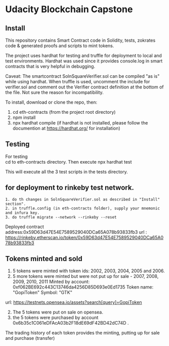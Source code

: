 # Udacity Blockchain Capstone

## Install 
This repository contains Smart Contract code in Solidity, tests, zokrates code & generated proofs and scripts to mint tokens.

The project uses hardhat for testing and truffle for deployment to local and test environments.  Hardhat was used since it provides
console.log in smart contracts that is very helpful in debugging.

Caveat:  The smartcontract SolnSquareVerifier.sol can be compiled "as is" while using hardhat.  When truffle is used, uncomment the include for verifier.sol and comment out the Verifier contract definition at the bottom of the file. Not sure the reason for incompatibility.

To install, download or clone the repo, then:

1. cd eth-contracts (from the project root directory)
2. npm install 
3. npx hardhat compile   (if hardhat is not installed, please follow the documention at https://hardhat.org/ for installation)

## Testing
For testing  
    cd to eth-contracts directory.  Then execute
    npx hardhat test

This will execute all the 3 test scripts in the tests directory.

## for deployment to rinkeby test network.  
    1. do th changes in SolnSquareVerifier.sol as described in "Install" section".
    2. in truffle.config (in eth-contracts folder), supply your mnemonic and infura key.
    3. do truffle migrate --network --rinkeby --reset

Deployed contract address:0x59D63d47E54E7589529040DCa65A078b93833fb3
url : https://rinkeby.etherscan.io/token/0x59D63d47E54E7589529040DCa65A078b93833fb3

## Tokens minted and sold
1. 5 tokens were minted with token ids: 2002, 2003, 2004, 2005 and 2006. 
2. 5 more tokens were minted but were not put up for sale - 2007, 2008, 2009, 2010, 2011
 Minted by account:  0xf062BE692c443C13746da4256D85D693e0Ed1735
 Token name:  "GopiToken" 
 Symbol: "GTK"

 url: https://testnets.opensea.io/assets?search[query]=GopiToken

2. The 5 tokens were put on sale on opensea.
3. the 5 tokens were purchased by account 0x6b35c1C061eDFAcA03b2F18dE69dF42BD42dC74D .

The trading history of each token provides the minting, putting up for sale and purchase (transfer)



